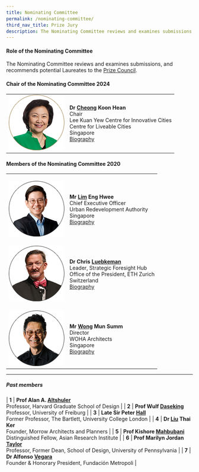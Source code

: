 ```yaml
---
title: Nominating Committee
permalink: /nominating-committee/
third_nav_title: Prize Jury
description: The Nominating Committee reviews and examines submissions, and recommends potential Laureates to the Prize Council.
---
```


#### **Role of the Nominating Committee**

The Nominating Committee reviews and examines submissions, and recommends potential Laureates to the [Prize Council](/prize-council/).

#### **Chair of the Nominating Committee 2024**

<table style="width: 100%;" border="0" cellpadding="10">
<tbody>
<tr>
<td style="width: 150px;"><img src="/images/jury/cheong-koon-hean.png" alt="Cheong Koon Hean" /></td>
<td><strong>Dr <u>Cheong</u> Koon Hean</strong><br />Chair<br />Lee Kuan Yew Centre for Innovative Cities <br> Centre for Liveable Cities<br />Singapore<br><a href="/cheong-koon-hean/">Biography</a></td>
</tr>
</tbody>
</table>

#### **Members of the Nominating Committee 2020**

<table style="width: 100%;" border="0" cellpadding="10">
<tbody>
<tr>
<td><br><img src="/images/jury/lim-eng-hwee.png" alt="Lim Eng Hwee" /><br></td>
<td><br><strong>Mr <u>Lim</u> Eng Hwee</strong><br />Chief Executive Officer<br />Urban Redevelopment Authority<br />Singapore<br><a href="/lim-eng-hwee/">Biography</a></td>
</tr>
<tr>
<td><br><img src="/images/jury/chris-luebkeman.png" alt="Chris Luebkeman" /><br></td>
<td><br><strong>Dr Chris <u>Luebkeman</u></strong><br />Leader, Strategic Foresight Hub <br> Office of the President, ETH Zurich<br />Switzerland<br><a href="/chris-luebkeman/">Biography</a></td>
</tr>
<tr>
<td><br><img src="/images/jury/wong-mun-summ.png" alt="Wong Mun Summ" /><br></td>
<td><br><strong>Mr <u>Wong</u> Mun Summ</strong><br />Director<br />WOHA Architects<br />Singapore<br><a href="/wong-mun-summ/">Biography</a></td>
</tr>
</tbody>
</table>

---

##### **Past members**

| **1** | **Prof Alan A. <u>Altshuler</u>** <br> Professor, Harvard Graduate School of Design | 
| **2** | **Prof Wulf <u>Daseking</u>** <br> Professor, University of Freiburg |
| **3** | **Late Sir Peter <u>Hall</u>** <br> Former Professor, The Bartlett, University College London | 
| **4** | **Dr <u>Liu</u> Thai Ker** <br> Founder, Morrow Architects and Planners |
| **5** | **Prof Kishore <u>Mahbubani</u>** <br> Distinguished Fellow, Asian Research Institute |
| **6** | **Prof Marilyn Jordan <u>Taylor</u>** <br> Professor, Former Dean, School of Design, University of Pennsylvania |
| **7** | **Dr Alfonso <u>Vegara</u>** <br> Founder & Honorary President, Fundación Metropoli |
